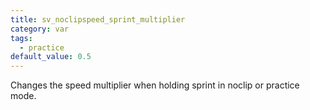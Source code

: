 ```yaml
---
title: sv_noclipspeed_sprint_multiplier
category: var
tags:
  - practice
default_value: 0.5
---
```


Changes the speed multiplier when holding sprint in noclip or practice mode.
